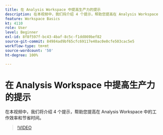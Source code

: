 ```yaml
---
title: 在 Analysis Workspace 中提高生产力的提示
description: 在本视频中，我们将介绍 4 个提示，帮助您提高在 Analysis Workspace 中的工作效率和节省时间。
feature: Workspace Basics
kt: 4110
role: User
level: Beginner
exl-id: 8f8f597f-bc43-4baf-8c5c-f1dd869bef82
source-git-commit: 84984ad9bf65cfc69117e40ac0e0cfe503cac5e5
workflow-type: tm+mt
source-wordcount: '50'
ht-degree: 100%

---
```


# 在 Analysis Workspace 中提高生产力的提示

在本视频中，我们将介绍 4 个提示，帮助您提高在 Analysis Workspace 中的工作效率和节省时间。

>[!VIDEO](https://video.tv.adobe.com/v/31157/?quality=12&learn=on)
